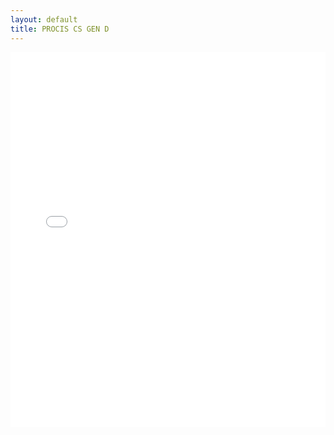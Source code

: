 ```yaml
---
layout: default
title: PROCIS CS GEN D
---
```


<div class="wide-graph">
    <iframe src="{{ site.baseurl }}/konzum/htmls/PROCIS-CS-GEN-D.html" width="100%" height="600px" frameborder="0"></iframe>
</div>